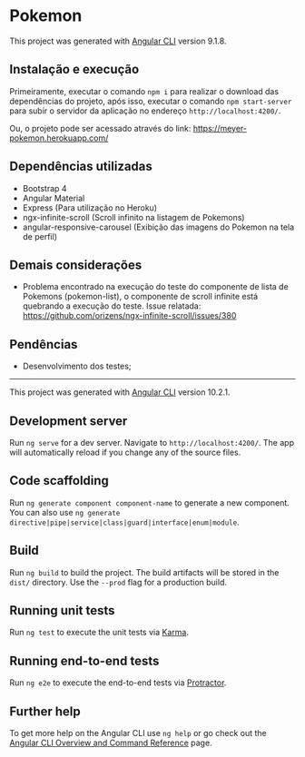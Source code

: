 # Pokemon

This project was generated with [Angular CLI](https://github.com/angular/angular-cli) version 9.1.8.

## Instalação e execução

Primeiramente, executar o comando `npm i` para realizar o download das dependências do projeto, após isso, executar o comando `npm start-server` para subir o servidor da aplicação no endereço `http://localhost:4200/`.

Ou, o projeto pode ser acessado através do link: https://meyer-pokemon.herokuapp.com/

## Dependências utilizadas

* Bootstrap 4
* Angular Material
* Express (Para utilização no Heroku)
* ngx-infinite-scroll (Scroll infinito na listagem de Pokemons)
* angular-responsive-carousel (Exibição das imagens do Pokemon na tela de perfil)

## Demais considerações

* Problema encontrado na execução do teste do componente de lista de Pokemons (pokemon-list), o componente de scroll infinite está quebrando a execução do teste. Issue relatada: https://github.com/orizens/ngx-infinite-scroll/issues/380
  

## Pendências

* Desenvolvimento dos testes;

-----------------------------------

This project was generated with [Angular CLI](https://github.com/angular/angular-cli) version 10.2.1.

## Development server

Run `ng serve` for a dev server. Navigate to `http://localhost:4200/`. The app will automatically reload if you change any of the source files.

## Code scaffolding

Run `ng generate component component-name` to generate a new component. You can also use `ng generate directive|pipe|service|class|guard|interface|enum|module`.

## Build

Run `ng build` to build the project. The build artifacts will be stored in the `dist/` directory. Use the `--prod` flag for a production build.

## Running unit tests

Run `ng test` to execute the unit tests via [Karma](https://karma-runner.github.io).

## Running end-to-end tests

Run `ng e2e` to execute the end-to-end tests via [Protractor](http://www.protractortest.org/).

## Further help

To get more help on the Angular CLI use `ng help` or go check out the [Angular CLI Overview and Command Reference](https://angular.io/cli) page.
